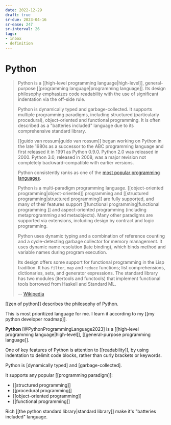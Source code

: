 ```yaml
---
date: 2022-12-29
draft: true
sr-due: 2023-04-16
sr-ease: 247
sr-interval: 26
tags:
- inbox
- definition
---
```


# Python

> Python is a [[high-level programming language|high-level]],
> general-purpose [[programming language|programming language]].
> Its design philosophy emphasizes code readability with the use of significant
> indentation via the off-side rule.
>
> Python is dynamically typed and garbage-collected. It supports multiple
> programming paradigms, including structured (particularly procedural),
> object-oriented and functional programming. It is often described as a
> "batteries included" language due to its comprehensive standard library.
>
> [[guido van rossum|guido van rossum]] began working on Python in
> the late 1980s as a successor to the ABC programming language and first released
> it in 1991 as Python 0.9.0. Python 2.0 was released in 2000. Python 3.0,
> released in 2008, was a major revision not completely backward-compatible with
> earlier versions.
>
> Python consistently ranks as one of the
> [most popular programming languages](https://www.tiobe.com/tiobe-index/).
>
> Python is a multi-paradigm programming language.
> [[object-oriented programming|object-oriented]] programming
> and [[structured programming|structured programming]] are fully
> supported, and many of their features support
> [[functional programming|functional programming ]]
> and aspect-oriented programming (including metaprogramming and metaobjects).
> Many other paradigms are supported via extensions, including design by
> contract and logic programming.
>
> Python uses dynamic typing and a combination of reference counting and a
> cycle-detecting garbage collector for memory management. It uses dynamic
> name resolution (late binding), which binds method and variable names during
> program execution.
>
> Its design offers some support for functional programming in the Lisp
> tradition. It has `filter`, `map` and `reduce` functions; list comprehensions,
> dictionaries, sets, and generator expressions. The standard library has two
> modules (itertools and functools) that implement functional tools borrowed
> from Haskell and Standard ML.
>
> -- [Wikipedia](https://en.wikipedia.org/wiki/Python_\(programming_language\))

[[zen of python]] describes the philosophy of Python.

This is most prioritized language for me. I learn it according to my
[[my python developer roadmap]].

**Python** [@PythonProgrammingLanguage2023] is a
[[high-level programming language|high-level]],
[[general-purpose programming language]].

One of key features of Python is attention to [[readability]], by
using indentation to delimit code blocks, rather than curly brackets or
keywords.

Python is [dynamically typed] and [garbage-collected].

It supports any popular [[programming paradigm]]:

- [[structured programming]]
- [[procedural programming]]
- [[object-oriented programming]]
- [[functional programming]]

Rich [[the python standard library|standard library]] make it's
"batteries included" language.